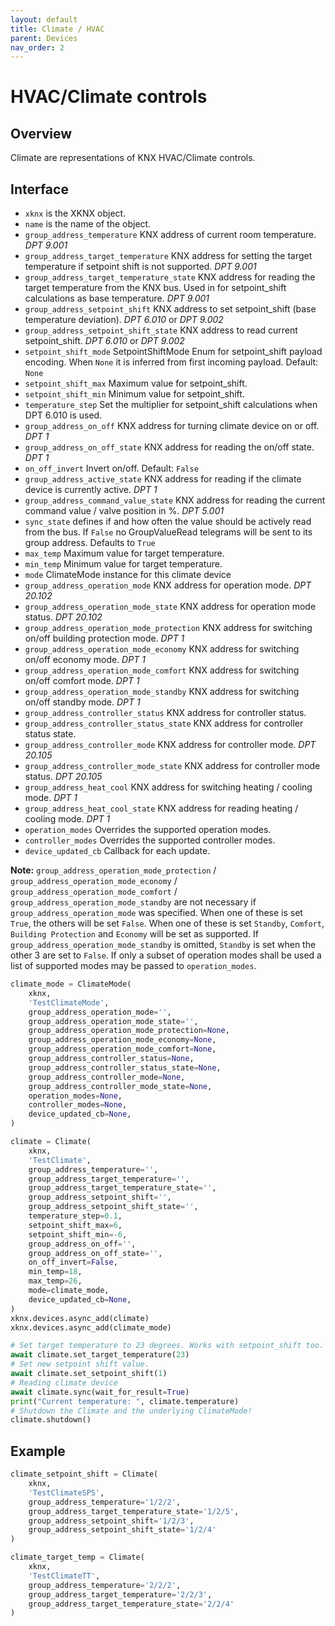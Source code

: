 ```yaml
---
layout: default
title: Climate / HVAC
parent: Devices
nav_order: 2
---
```


# [](#header-1)HVAC/Climate controls

## [](#header-2)Overview

Climate are representations of KNX HVAC/Climate controls.

## [](#header-2)Interface

- `xknx` is the XKNX object.
- `name` is the name of the object.
- `group_address_temperature` KNX address of current room temperature. *DPT 9.001*
- `group_address_target_temperature` KNX address for setting the target temperature if setpoint shift is not supported. *DPT 9.001*
- `group_address_target_temperature_state` KNX address for reading the target temperature from the KNX bus. Used in for setpoint_shift calculations as base temperature. *DPT 9.001*
- `group_address_setpoint_shift` KNX address to set setpoint_shift (base temperature deviation). *DPT 6.010* or *DPT 9.002*
- `group_address_setpoint_shift_state` KNX address to read current setpoint_shift. *DPT 6.010* or *DPT 9.002*
- `setpoint_shift_mode` SetpointShiftMode Enum for setpoint_shift payload encoding. When `None` it is inferred from first incoming payload. Default: `None`
- `setpoint_shift_max` Maximum value for setpoint_shift.
- `setpoint_shift_min` Minimum value for setpoint_shift.
- `temperature_step` Set the multiplier for setpoint_shift calculations when DPT 6.010 is used.
- `group_address_on_off` KNX address for turning climate device on or off. *DPT 1*
- `group_address_on_off_state` KNX address for reading the on/off state. *DPT 1*
- `on_off_invert` Invert on/off. Default: `False`
- `group_address_active_state` KNX address for reading if the climate device is currently active. *DPT 1*
- `group_address_command_value_state` KNX address for reading the current command value / valve position in %. *DPT 5.001*
- `sync_state` defines if and how often the value should be actively read from the bus. If `False` no GroupValueRead telegrams will be sent to its group address. Defaults to `True`
- `max_temp` Maximum value for target temperature.
- `min_temp` Minimum value for target temperature.
- `mode` ClimateMode instance for this climate device
- `group_address_operation_mode` KNX address for operation mode. *DPT 20.102*
- `group_address_operation_mode_state` KNX address for operation mode status. *DPT 20.102*
- `group_address_operation_mode_protection` KNX address for switching on/off building protection mode. *DPT 1*
- `group_address_operation_mode_economy` KNX address for switching on/off economy mode. *DPT 1*
- `group_address_operation_mode_comfort` KNX address for switching on/off comfort mode. *DPT 1*
- `group_address_operation_mode_standby` KNX address for switching on/off standby mode. *DPT 1*
- `group_address_controller_status` KNX address for controller status.
- `group_address_controller_status_state` KNX address for controller status state.
- `group_address_controller_mode` KNX address for controller mode. *DPT 20.105*
- `group_address_controller_mode_state` KNX address for controller mode status. *DPT 20.105*
- `group_address_heat_cool` KNX address for switching heating / cooling mode. *DPT 1*
- `group_address_heat_cool_state` KNX address for reading heating / cooling mode. *DPT 1*
- `operation_modes` Overrides the supported operation modes.
- `controller_modes` Overrides the supported controller modes.
- `device_updated_cb` Callback for each update.

**Note:** `group_address_operation_mode_protection` / `group_address_operation_mode_economy` / `group_address_operation_mode_comfort` / `group_address_operation_mode_standby` are not necessary if `group_address_operation_mode` was specified. When one of these is set `True`, the others will be set `False`. When one of these is set `Standby`, `Comfort`, `Building Protection` and `Economy` will be set as supported. If `group_address_operation_mode_standby` is omitted, `Standby` is set when the other 3 are set to `False`.
If only a subset of operation modes shall be used a list of supported modes may be passed to `operation_modes`.

```python
climate_mode = ClimateMode(
    xknx,
    'TestClimateMode',
    group_address_operation_mode='',
    group_address_operation_mode_state='',
    group_address_operation_mode_protection=None,
    group_address_operation_mode_economy=None,
    group_address_operation_mode_comfort=None,
    group_address_controller_status=None,
    group_address_controller_status_state=None,
    group_address_controller_mode=None,
    group_address_controller_mode_state=None,
    operation_modes=None,
    controller_modes=None,
    device_updated_cb=None,
)

climate = Climate(
    xknx,
    'TestClimate',
    group_address_temperature='',
    group_address_target_temperature='',
    group_address_target_temperature_state='',
    group_address_setpoint_shift='',
    group_address_setpoint_shift_state='',
    temperature_step=0.1,
    setpoint_shift_max=6,
    setpoint_shift_min=-6,
    group_address_on_off='',
    group_address_on_off_state='',
    on_off_invert=False,
    min_temp=18,
    max_temp=26,
    mode=climate_mode,
    device_updated_cb=None,
)
xknx.devices.async_add(climate)
xknx.devices.async_add(climate_mode)

# Set target temperature to 23 degrees. Works with setpoint_shift too.
await climate.set_target_temperature(23)
# Set new setpoint shift value.
await climate.set_setpoint_shift(1)
# Reading climate device
await climate.sync(wait_for_result=True)
print("Current temperature: ", climate.temperature)
# Shutdown the Climate and the underlying ClimateMode!
climate.shutdown()
```

## [](#header-2)Example

```python
climate_setpoint_shift = Climate(
    xknx,
    'TestClimateSPS',
    group_address_temperature='1/2/2',
    group_address_target_temperature_state='1/2/5',
    group_address_setpoint_shift='1/2/3',
    group_address_setpoint_shift_state='1/2/4'
)

climate_target_temp = Climate(
    xknx,
    'TestClimateTT',
    group_address_temperature='2/2/2',
    group_address_target_temperature='2/2/3',
    group_address_target_temperature_state='2/2/4'
)
```
